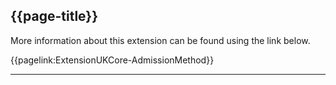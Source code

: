 ## {{page-title}}

More information about this extension can be found using the link below.

{{pagelink:ExtensionUKCore-AdmissionMethod}}


---
